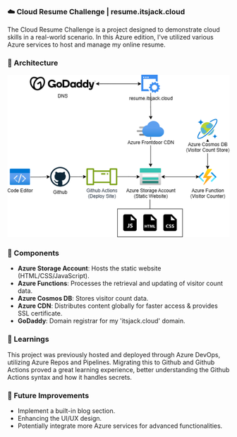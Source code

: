 ### ☁️ Cloud Resume Challenge | resume.itsjack.cloud
The Cloud Resume Challenge is a project designed to demonstrate cloud skills in a real-world scenario. In this Azure edition, I've utilized various Azure services to host and manage my online resume.

### 📃 Architecture 
![Architecture Diagram](./imgs/diagram.png)

### 🔧 Components
- **Azure Storage Account**: Hosts the static website (HTML/CSS/JavaScript).
- **Azure Functions**: Processes the retrieval and updating of visitor count data.
- **Azure Cosmos DB**: Stores visitor count data.
- **Azure CDN**: Distributes content globally for faster access & provides SSL certificate.
- **GoDaddy**: Domain registrar for my 'itsjack.cloud' domain.

### 📝 Learnings
This project was previously hosted and deployed through Azure DevOps, utilizing Azure Repos and Pipelines. Migrating this to Github and Github Actions proved a great learning experience, better understanding the Github Actions syntax and how it handles secrets. 

### 🔮 Future Improvements
- Implement a built-in blog section.
- Enhancing the UI/UX design.
- Potentially integrate more Azure services for advanced functionalities.


